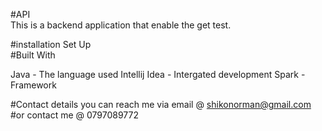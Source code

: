 #API<br>
This is a backend application that  enable the get test.

#installation Set Up<br>
#Built With

Java - The language used Intellij Idea - Intergated development Spark - Framework

#Contact details
you can reach me via email @ shikonorman@gmail.com
#or 
contact me @ 0797089772
